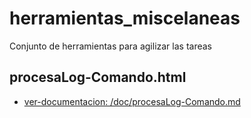 # herramientas_miscelaneas
Conjunto de herramientas para agilizar las tareas

## procesaLog-Comando.html

- [ver-documentacion: /doc/procesaLog-Comando.md](/doc/procesaLog-Comando.md)